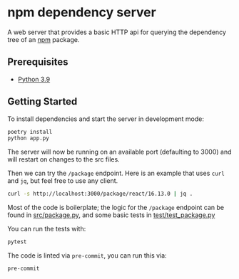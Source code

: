 # npm dependency server

A web server that provides a basic HTTP api for querying the dependency
tree of an [npm](https://npmjs.org) package.

## Prerequisites

* [Python 3.9](https://www.python.org/downloads/release/python-399/)

## Getting Started

To install dependencies and start the server in development mode:

```sh
poetry install
python app.py
```

The server will now be running on an available port (defaulting to 3000) and
will restart on changes to the src files.

Then we can try the `/package` endpoint. Here is an example that uses `curl` and
`jq`, but feel free to use any client.

```sh
curl -s http://localhost:3000/package/react/16.13.0 | jq .
```

Most of the code is boilerplate; the logic for the `/package` endpoint can be
found in [src/package.py](src/package.py), and some basic tests in
[test/test_package.py](test/test_package.py)

You can run the tests with:

```sh
pytest
```

The code is linted via `pre-commit`, you can run this via:

```sh
pre-commit
```
